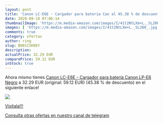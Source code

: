 ```yaml
---
layout: post
title: 'Canon LC-E6E - Cargador para batería Can al 45.38 % de descuento'
date: 2020-09-18 07:06:14
thumbnailImage: 'https://m.media-amazon.com/images/I/41t2NtLXm+L._SL200_.jpg'
images: [ 'https://m.media-amazon.com/images/I/41t2NtLXm+L._SL200_.jpg' ]
comments: true
category: ofertas
author: ring
slug: B001ISK0EY
description:
actualPrice: 32.29 EUR
comparePrice: 59.12 EUR
inStock: true
---
```


Ahora mismo tienes [Canon LC-E6E - Cargador para batería Canon LP-E6  Negro](https://www.amazon.com/dp/B001ISK0EY/?tag=redken08-20) a 32.29 EUR (original: 59.12 EUR) (45.38 %  de descuento) en el siguiente enlace!

[![](https://m.media-amazon.com/images/I/41t2NtLXm+L._SL200_.jpg)](https://www.amazon.com/dp/B001ISK0EY/?tag=redken08-20)

[Visítala!!!](https://www.amazon.com/dp/B001ISK0EY/?tag=redken08-20)

[Consulta otras ofertas en nuestro canal de telegram](https://t.me/s/ofertas25)
